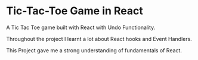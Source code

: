 # Tic-Tac-Toe Game in React

A Tic Tac Toe game built with React with Undo Functionality.

Throughout the project I learnt a lot about React hooks and Event Handlers.

This Project gave me a strong understanding of fundamentals of React.
